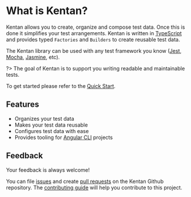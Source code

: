 # What is Kentan?

Kentan allows you to create, organize and compose test data.
Once this is done it simplifies your test arrangements.
Kentan is written in [TypeScript](https://www.typescriptlang.org/) and provides typed `Factories` and `Builders` to create reusable test data.

The Kentan library can be used with any test framework you know ([Jest](https://jestjs.io/), [Mocha](https://mochajs.org/), [Jasmine](https://jasmine.github.io/), etc).

?> The goal of Kentan is to support you writing readable and maintainable tests.

To get started please refer to the [Quick Start](quick-start.md).

## Features

- Organizes your test data
- Makes your test data reusable
- Configures test data with ease
- Provides tooling for [Angular CLI](https://cli.angular.io) projects

## Feedback

Your feedback is always welcome!

You can file [issues](https://github.com/kentan-official/kentan/issues) and create [pull requests](https://github.com/kentan-official/kentan/pulls) on the Kentan Github repository. The [contributing guide](https://github.com/kentan-official/kentan/blob/master/CONTRIBUTING.md) will help you contribute to this project.
